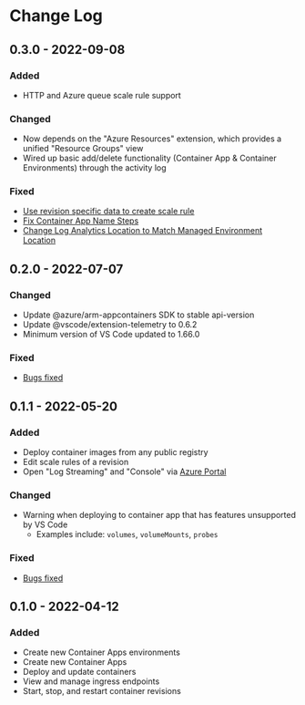 # Change Log

## 0.3.0 - 2022-09-08

### Added
- HTTP and Azure queue scale rule support

### Changed
- Now depends on the "Azure Resources" extension, which provides a unified "Resource Groups" view
- Wired up basic add/delete functionality (Container App & Container Environments) through the activity log

### Fixed
- [Use revision specific data to create scale rule](https://github.com/microsoft/vscode-azurecontainerapps/pull/165)
- [Fix Container App Name Steps](https://github.com/microsoft/vscode-azurecontainerapps/issues/65)
- [Change Log Analytics Location to Match Managed Environment Location](https://github.com/microsoft/vscode-azurecontainerapps/issues/130)

## 0.2.0 - 2022-07-07

### Changed
- Update @azure/arm-appcontainers SDK to stable api-version
- Update @vscode/extension-telemetry to 0.6.2
- Minimum version of VS Code updated to 1.66.0

### Fixed
- [Bugs fixed](https://github.com/microsoft/vscode-azurecontainerapps/milestone/4?closed=1)

## 0.1.1 - 2022-05-20

### Added
- Deploy container images from any public registry
- Edit scale rules of a revision
- Open "Log Streaming" and "Console" via [Azure Portal](https://ms.portal.azure.com/)

### Changed
- Warning when deploying to container app that has features unsupported by VS Code
    - Examples include: `volumes`, `volumeMounts`, `probes`

### Fixed
- [Bugs fixed](https://github.com/microsoft/vscode-azurecontainerapps/milestone/2?closed=1)

## 0.1.0 - 2022-04-12

### Added
- Create new Container Apps environments
- Create new Container Apps
- Deploy and update containers
- View and manage ingress endpoints
- Start, stop, and restart container revisions
